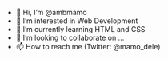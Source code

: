 - 👋 Hi, I’m @ambmamo
- 👀 I’m interested in Web Development
- 🌱 I’m currently learning HTML and CSS
- 💞️ I’m looking to collaborate on ...
- 📫 How to reach me (Twitter: @mamo_dele)

<!---
ambmamo/ambmamo is a ✨ special ✨ repository because its `README.md` (this file) appears on your GitHub profile.
You can click the Preview link to take a look at your changes.
--->
